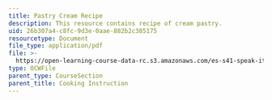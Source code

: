 ```yaml
---
title: Pastry Cream Recipe
description: This resource contains recipe of cream pastry.
uid: 26b307a4-c8fc-9d3e-0aae-882b2c385175
resourcetype: Document
file_type: application/pdf
file: >-
  https://open-learning-course-data-rc.s3.amazonaws.com/es-s41-speak-italian-with-your-mouth-full-spring-2012/26b307a4c8fc9d3e0aae882b2c385175_MITES_S41S12_PastryCreamRcp.pdf
type: OCWFile
parent_type: CourseSection
parent_title: Cooking Instruction
---
```

